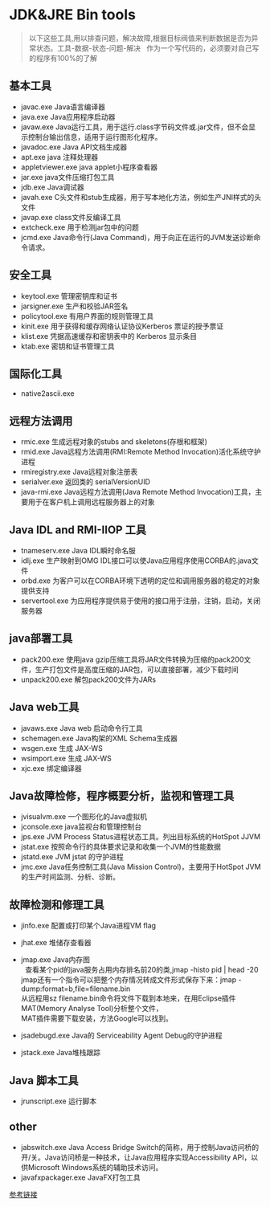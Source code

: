 # JDK&JRE Bin tools 
 >以下这些工具,用以排查问题，解决故障,根据目标阀值来判断数据是否为异常状态。工具-数据-状态-问题-解决
   作为一个写代码的，必须要对自己写的程序有100%的了解
## 基本工具
* javac.exe	Java语言编译器
* java.exe	Java应用程序启动器
* javaw.exe	Java运行工具，用于运行.class字节码文件或.jar文件，但不会显示控制台输出信息，适用于运行图形化程序。
* javadoc.exe	Java API文档生成器
* apt.exe	java 注释处理器
* appletviewer.exe	java applet小程序查看器
* jar.exe	java文件压缩打包工具
* jdb.exe	Java调试器
* javah.exe	C头文件和stub生成器，用于写本地化方法，例如生产JNI样式的头文件
* javap.exe	class文件反编译工具
* extcheck.exe	用于检测jar包中的问题
* jcmd.exe	Java命令行(Java Command)，用于向正在运行的JVM发送诊断命令请求。

## 安全工具
* keytool.exe	管理密钥库和证书
* jarsigner.exe	生产和校验JAR签名
* policytool.exe	有用户界面的规则管理工具
* kinit.exe	用于获得和缓存网络认证协议Kerberos 票证的授予票证
* klist.exe	凭据高速缓存和密钥表中的 Kerberos 显示条目
* ktab.exe	密钥和证书管理工具

## 国际化工具
* native2ascii.exe 

## 远程方法调用
* rmic.exe	生成远程对象的stubs and skeletons(存根和框架)
* rmid.exe	Java远程方法调用(RMI:Remote Method Invocation)活化系统守护进程
* rmiregistry.exe	Java远程对象注册表
* serialver.exe	返回类的 serialVersionUID
* java-rmi.exe	Java远程方法调用(Java Remote Method Invocation)工具，主要用于在客户机上调用远程服务器上的对象

## Java IDL and RMI-IIOP 工具
* tnameserv.exe	Java IDL瞬时命名服
* idlj.exe	生产映射到OMG IDL接口可以使Java应用程序使用CORBA的.java文件
* orbd.exe	为客户可以在CORBA环境下透明的定位和调用服务器的稳定的对象提供支持
* servertool.exe	为应用程序提供易于使用的接口用于注册，注销，启动，关闭服务器

## java部署工具
* pack200.exe	使用java gzip压缩工具将JAR文件转换为压缩的pack200文件，生产打包文件是高度压缩的JAR包，可以直接部署，减少下载时间
* unpack200.exe	解包pack200文件为JARs

## Java web工具
* javaws.exe	Java web 启动命令行工具
* schemagen.exe	Java构架的XML Schema生成器
* wsgen.exe	生成 JAX-WS
* wsimport.exe	生成 JAX-WS
* xjc.exe	绑定编译器

## Java故障检修，程序概要分析，监视和管理工具
* jvisualvm.exe	一个图形化的Java虚拟机
* jconsole.exe	java监视台和管理控制台
* jps.exe	JVM Process Status进程状态工具。列出目标系统的HotSpot JJVM
* jstat.exe	按照命令行的具体要求记录和收集一个JVM的性能数据
* jstatd.exe	JVM jstat 的守护进程
* jmc.exe	Java任务控制工具(Java Mission Control)，主要用于HotSpot JVM的生产时间监测、分析、诊断。

## 故障检测和修理工具
* jinfo.exe	配置或打印某个Java进程VM flag
* jhat.exe	堆储存查看器
* jmap.exe	Java内存图  
   查看某个pid的java服务占用内存排名前20的类,jmap -histo pid | head -20  
   jmap还有一个指令可以把整个内存情况转成文件形式保存下来：jmap -dump:format=b,file=filename.bin <pid>  
   从远程用sz filename.bin命令将文件下载到本地来，在用Eclipse插件MAT(Memory Analyse Tool)分析整个文件，  
   MAT插件需要下载安装，方法Google可以找到。
   
* jsadebugd.exe	Java的 Serviceability Agent Debug的守护进程
* jstack.exe	Java堆栈跟踪

## Java 脚本工具
* jrunscript.exe	运行脚本

## other
* jabswitch.exe	Java Access Bridge Switch的简称，用于控制Java访问桥的开/关。Java访问桥是一种技术，让Java应用程序实现Accessibility API，以供Microsoft Windows系统的辅助技术访问。
* javafxpackager.exe	JavaFX打包工具  


[参考链接](http://www.codingwhy.com/view/858.html 'jdk bin目录下工具介绍')
